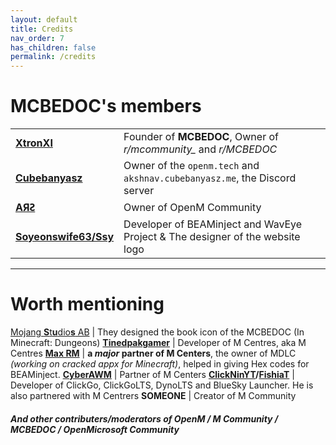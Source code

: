 ```yaml
---
layout: default
title: Credits
nav_order: 7
has_children: false
permalink: /credits
---
```


# MCBEDOC's members

<script>
window.onload = function() {
  var tbody = document.querySelector('#membersTable tbody');
  var rows = Array.prototype.slice.call(tbody.rows, 0);

  rows = rows.sort(function(a, b) {
    return Math.random() > 0.5 ? 1 : -1;
  });

  rows.forEach(function(row) {
    tbody.appendChild(row);
  });
};
</script>

<table id="membersTable">
  <tr>
    <td><a href="https://github.com/XtronXI/"><strong>XtronXI</strong></a></td>
    <td>Founder of <strong>MCBEDOC</strong>, Owner of <em>r/mcommunity_</em> and <em>r/MCBEDOC</em></td>
  </tr>
  <tr>
    <td><a href="https://github.com/misike12/"><strong>Cubebanyasz</strong></a></td>
    <td>Owner of the <code>openm.tech</code> and <code>akshnav.cubebanyasz.me</code>, the Discord server</td>
  </tr>
  <tr>
    <td><a href="https://github.com/arsfr/"><strong>AЯꙄ</strong></a></td>
    <td>Owner of OpenM Community</td>
  </tr>
  <tr>
    <td><a href="https://github.com/soyeonswife63"><strong>Soyeonswife63/Ssy</strong></a></td>
    <td>Developer of BEAMinject and WavEye Project & The designer of the website logo</td>
  </tr>
</table>

---

# Worth mentioning

[Mojang **S**t**u**dio**s** AB](https://mojang.com) | They designed the book icon of the MCBEDOC (In Minecraft: Dungeons)
[**Tinedpakgamer**](https://github.com/tinedpakgamer/) | Developer of M Centres, aka M Centres
[**Max RM**](https://github.com/Max-RM) | **a *major* partner of M Centers**, the owner of MDLC *(working on cracked appx for Minecraft)*, helped in giving Hex codes for BEAMinject.
[**CyberAWM**](https://github.com/QwertyTheCoder) | Partner of M Centers
**[ClickNinYT](https://github.com/ClickNin/)/[FishiaT](https://github.com/FishiaT)** | Developer of ClickGo, ClickGoLTS, DynoLTS and BlueSky Launcher. He is also partnered with M Centrers
**SOMEONE** | Creator of M Community

#### *And other contributers/moderators of OpenM / M Community / MCBEDOC / OpenMicrosoft Community*
